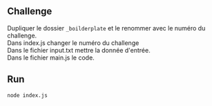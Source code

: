 ## Challenge
Dupliquer le dossier `_boilderplate` et le renommer avec le numéro du challenge.<br>
Dans index.js changer le numéro du challenge <br>
Dans le fichier input.txt mettre la donnée d'entrée.<br>
Dans le fichier main.js le code.

## Run
```shell
node index.js
``` 
